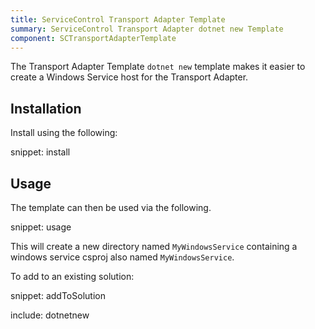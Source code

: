 ```yaml
---
title: ServiceControl Transport Adapter Template
summary: ServiceControl Transport Adapter dotnet new Template
component: SCTransportAdapterTemplate
---
```


The Transport Adapter Template `dotnet new` template makes it easier to create a Windows Service host for the Transport Adapter.


## Installation

Install using the following:

snippet: install


## Usage

The template can then be used via the following.

snippet: usage

This will create a new directory named `MyWindowsService` containing a windows service csproj also named `MyWindowsService`.

To add to an existing solution:

snippet: addToSolution

include: dotnetnew